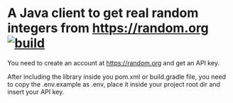 # A Java client to get real random integers from https://random.org [![build](https://github.com/manoelcampos/random-org-java-client/actions/workflows/build.yml/badge.svg)](https://github.com/manoelcampos/random-org-java-client/actions/workflows/build.yml)

You need to create an account at https://random.org and get an API key.

After including the library inside you pom.xml or build.gradle file, you need to copy the .env.example as .env, place it inside your project root dir and insert your API key.
